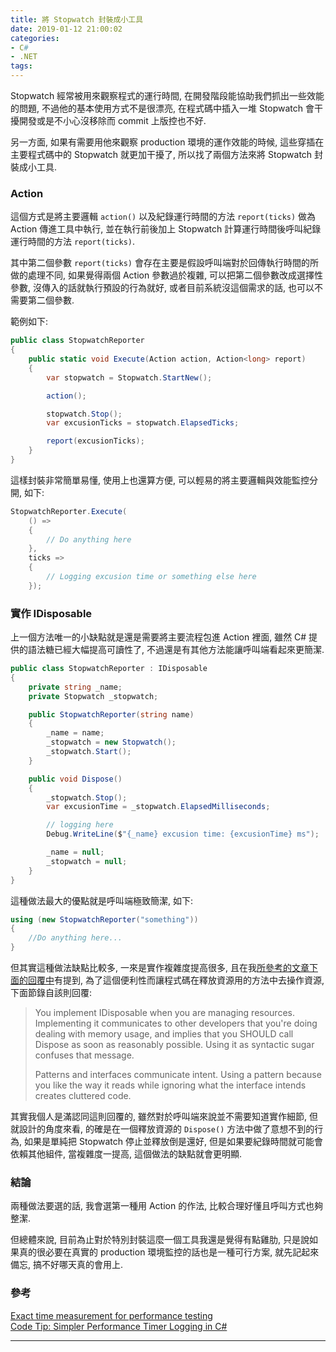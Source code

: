 ```yaml
---
title: 將 Stopwatch 封裝成小工具
date: 2019-01-12 21:00:02
categories:
- C#
- .NET
tags:
---
```


Stopwatch 經常被用來觀察程式的運行時間, 在開發階段能協助我們抓出一些效能的問題, 不過他的基本使用方式不是很漂亮, 在程式碼中插入一堆 Stopwatch 會干擾開發或是不小心沒移除而 commit 上版控也不好.   

另一方面, 如果有需要用他來觀察 production 環境的運作效能的時候, 這些穿插在主要程式碼中的 Stopwatch 就更加干擾了, 所以找了兩個方法來將 Stopwatch 封裝成小工具.  

<!--more-->

### Action
這個方式是將主要邏輯 `action()` 以及紀錄運行時間的方法 `report(ticks)` 做為 Action 傳進工具中執行, 並在執行前後加上 Stopwatch 計算運行時間後呼叫紀錄運行時間的方法 `report(ticks)`.  

其中第二個參數 `report(ticks)` 會存在主要是假設呼叫端對於回傳執行時間的所做的處理不同, 如果覺得兩個 Action 參數過於複雜, 可以把第二個參數改成選擇性參數, 沒傳入的話就執行預設的行為就好, 或者目前系統沒這個需求的話, 也可以不需要第二個參數.  

範例如下:  

``` csharp
public class StopwatchReporter
{
    public static void Execute(Action action, Action<long> report)
    {
        var stopwatch = Stopwatch.StartNew();

        action();

        stopwatch.Stop();
        var excusionTicks = stopwatch.ElapsedTicks;

        report(excusionTicks);
    }
}
```

這樣封裝非常簡單易懂, 使用上也還算方便, 可以輕易的將主要邏輯與效能監控分開, 如下:  
``` csharp
StopwatchReporter.Execute(
    () =>
    {
        // Do anything here
    }, 
    ticks => 
    {
        // Logging excusion time or something else here
    });

```

### 實作 IDisposable
上一個方法唯一的小缺點就是還是需要將主要流程包進 Action 裡面, 雖然 C# 提供的語法糖已經大幅提高可讀性了, 不過還是有其他方法能讓呼叫端看起來更簡潔.  

``` csharp
public class StopwatchReporter : IDisposable
{
    private string _name;
    private Stopwatch _stopwatch;

    public StopwatchReporter(string name)
    {
        _name = name;
        _stopwatch = new Stopwatch();
        _stopwatch.Start();
    }

    public void Dispose()
    {
        _stopwatch.Stop();
        var excusionTime = _stopwatch.ElapsedMilliseconds;

        // logging here
        Debug.WriteLine($"{_name} excusion time: {excusionTime} ms");

        _name = null;
        _stopwatch = null;
    }
}
```

這種做法最大的優點就是呼叫端極致簡潔, 如下:  
``` csharp
using (new StopwatchReporter("something"))
{
    //Do anything here...
}
```

但其實這種做法缺點比較多, 一來是實作複雜度提高很多, 且在我[所參考的文章下面的回覆中](http://pietschsoft.com/post/2015/12/17/Code-Tip-Simpler-Performance-Timer-Logging-in-C)有提到, 為了這個便利性而讓程式碼在釋放資源用的方法中去操作資源, 下面節錄自該則回覆:

> You implement IDisposable when you are managing resources. Implementing it communicates to other developers that you're doing dealing with memory usage, and implies that you SHOULD call Dispose as soon as reasonably possible. Using it as syntactic sugar confuses that message.  
> 
> Patterns and interfaces communicate intent. Using a pattern because you like the way it reads while ignoring what the interface intends creates cluttered code.

其實我個人是滿認同這則回覆的, 雖然對於呼叫端來說並不需要知道實作細節, 但就設計的角度來看, 的確是在一個釋放資源的 `Dispose()` 方法中做了意想不到的行為, 如果是單純把 Stopwatch 停止並釋放倒是還好, 但是如果要紀錄時間就可能會依賴其他組件, 當複雜度一提高, 這個做法的缺點就會更明顯.  

### 結論
兩種做法要選的話, 我會選第一種用 Action 的作法, 比較合理好懂且呼叫方式也夠整潔.  

但總體來說, 目前為止對於特別封裝這麼一個工具我還是覺得有點雞肋, 只是說如果真的很必要在真實的 production 環境監控的話也是一種可行方案, 就先記起來備忘, 搞不好哪天真的會用上.    

### 參考
[Exact time measurement for performance testing](https://stackoverflow.com/a/969327/8223582)  
[Code Tip: Simpler Performance Timer Logging in C#](http://pietschsoft.com/post/2015/12/17/Code-Tip-Simpler-Performance-Timer-Logging-in-C)  

---
